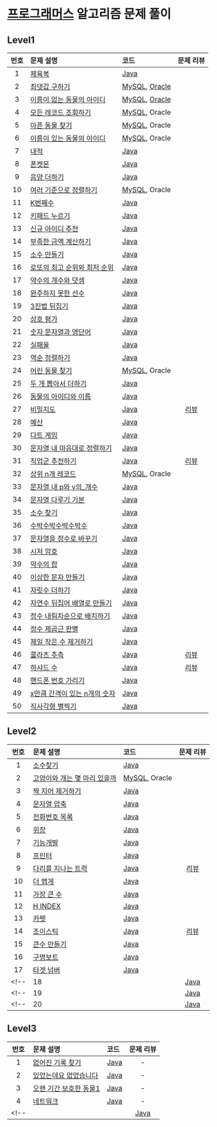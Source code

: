 # [프로그래머스](https://programmers.co.kr) 알고리즘 문제 풀이

## Level1
| 번호 | 문제 설명 | 코드 | 문제 리뷰 |
| :-: | :-- | :-- | :-: |
| 1 | [체육복](Level1/lv1_01_체육복/README.md) | [Java](Level1/lv1_01_체육복/Solution.java) |
| 2 | [최댓값 구하기](Level1/lv1_02_최댓값_구하기/README.md) | [MySQL](Level1/lv1_02_최댓값_구하기/Solution_mysql.sql), [Oracle](Level1/lv1_02_최댓값_구하기/Solution_oracle.sql)
| 3 | [이름이 없는 동물의 아이디](Level1/lv1_03_이름이_없는_동물의_아이디/README.md) | [MySQL](Level1/lv1_03_이름이_없는_동물의_아이디/Solution_mysql.sql), [Oracle](Level1/lv1_03_이름이_없는_동물의_아이디/Solution_oracle.sql) |
| 4 | [모든 레코드 조회하기](Level1/lv1_04_모든_레코드_조회하기/README.md) | [MySQL](Level1/lv1_04_모든_레코드_조회하기/Solution_mysql.sql), Oracle |
| 5 | [아픈 동물 찾기](Level1/lv1_05_아픈_동물_찾기/README.md) | [MySQL](Level1/lv1_05_아픈_동물_찾기/Solution_mysql.sql), Oracle |
| 6 | [이름이 있는 동물의 아이디](Level1/lv1_06_이름이_있는_동물의_아이디/README.md) | [MySQL](Level1/lv1_06_이름이_있는_동물의_아이디/Solution_mysql.sql), Oracle |
| 7 | [내적](Level1/lv1_07_내적/README.md) | [Java](Level1/lv1_07_내적/Solution.java) |
| 8 | [폰켓몬](Level1/lv1_08_폰켓몬/README.md) | [Java](Level1/lv1_08_폰켓몬/Solution.java) |
| 9 | [음양 더하기](Level1/lv1_09_음양_더하기/README.md) | [Java](Level1/lv1_09_음양_더하기/Solution.java) |
| 10 | [여러 기준으로 정렬하기](Level1/lv1_10_여러_기준으로_정렬하기/README.md) | [MySQL](Level1/lv1_10_여러_기준으로_정렬하기/Solution_mysql.sql), Oracle |
| 11 | [K번째수](Level1/lv1_11_K번째수/README.md) | [Java](Level1/lv1_11_K번째수/Solution.java) |
| 12 | [키패드 누르기](Level1/lv1_12_키패드_누르기/README.md) | [Java](Level1/lv1_12_키패드_누르기/Solution.java) |
| 13 | [신규 아이디 추천](Level1/lv1_13_신규_아이디_추천/README.md) | [Java](Level1/lv1_13_신규_아이디_추천/Solution.java) |
| 14 | [부족한 금액 계산하기](Level1/lv1_14_부족한_금액_계산하기/README.md) | [Java](Level1/lv1_14_부족한_금액_계산하기/Solution.java) |
| 15 | [소수 만들기](Level1/lv1_15_소수_만들기/README.md) | [Java](Level1/lv1_15_소수_만들기/Solution.java) |
| 16 | [로또의 최고 순위와 최저 순위](Level1/lv1_16_로또의_최고_순위와_최저_순위/README.md) | [Java](Level1/lv1_16_로또의_최고_순위와_최저_순위/Solution.java) |
| 17 | [약수의 개수와 덧셈](Level1/lv1_17_약수의_개수와_덧셈/README.md) | [Java](Level1/lv1_17_약수의_개수와_덧셈/Solution.java) |
| 18 | [완주하지 못한 선수](Level1/lv1_18_완주하지_못한_선수/README.md) | [Java](Level1/lv1_18_완주하지_못한_선수/Solution.java) |
| 19 | [3진법 뒤집기](Level1/lv1_19_3진법_뒤집기/README.md) | [Java](Level1/lv1_19_3진법_뒤집기/Solution.java) |
| 20 | [상호 평가](Level1/lv1_20_상호_평가/README.md) | [Java](Level1/lv1_20_상호_평가/Solution.java) |
| 21 | [숫자 문자열과 영단어](Level1/lv1_21_숫자_문자열과_영단어/README.md) | [Java](Level1/lv1_21_숫자_문자열과_영단어/Solution.java) |
| 22 | [실패율](Level1/lv1_22_실패율/README.md) | [Java](Level1/lv1_22_실패율/Solution.java) |
| 23 | [역순 정렬하기](Level1/lv1_23_역순_정렬하기/README.md) | [Java](Level1/lv1_23_역순_정렬하기/Solution.java) |
| 24 | [어린 동물 찾기](Level1/lv1_24_어린_동물_찾기/README.md) | [MySQL](Level1/lv1_24_어린_동물_찾기/Solution_mysql.sql), Oracle |
| 25 | [두 개 뽑아서 더하기](Level1/lv1_25_두_개_뽑아서_더하기/README.md) | [Java](Level1/lv1_25_두_개_뽑아서_더하기/Solution.java) |
| 26 | [동물의 아이디와 이름](Level1/lv1_26_동물의_아이디와_이름/README.md) | [Java](Level1/lv1_26_동물의_아이디와_이름/Solution.java) |
| 27 | [비밀지도](Level1/lv1_27_비밀지도/README.md) | [Java](Level1/lv1_27_비밀지도/Solution.java) | [리뷰](https://haservi.github.io/posts/algorithms/programmers/level1/01-algo-secret-map/) |
| 28 | [예산](Level1/lv1_28_예산/README.md) | [Java](Level1/lv1_28_예산/Solution.java) |
| 29 | [다트 게임](Level1/lv1_29_다트_게임/README.md) | [Java](Level1/lv1_29_다트_게임/Solution.java) |
| 30 | [문자열 내 마음대로 정렬하기](Level1/lv1_30_문자열_내_마음대로_정렬하기/README.md) | [Java](Level1/lv1_30_문자열_내_마음대로_정렬하기/Solution.java) |
| 31 | [직업군 추천하기](Level1/lv1_31_직업군_추천하기/README.md) | [Java](Level1/lv1_31_직업군_추천하기/Solution.java) | [리뷰](https://haservi.github.io/posts/algorithms/programmers/level1/02-algo-recommend-job/) |
| 32 | [상위 n개 레코드](Level1/lv1_32_상위_n개_레코드/README.md) | [MySQL](Level1/lv1_32_상위_n개_레코드/Solution_mysql.sql), Oracle |
| 33 | [문자열 내 p와 y의_개수](Level1/lv1_33_문자열_내_p와_y의_개수/README.md) | [Java](Level1/lv1_33_문자열_내_p와_y의_개수/Solution.java) |
| 34 | [문자열 다루기 기본](Level1/lv1_34_문자열_다루기_기본/README.md) | [Java](Level1/lv1_34_문자열_다루기_기본/Solution.java) |
| 35 | [소수 찾기](Level1/lv1_35_소수_찾기/README.md) | [Java](Level1/lv1_35_소수_찾기/Solution.java) |
| 36 | [수박수박수박수박수](Level1/lv1_36_수박수박수박수박수/README.md) | [Java](Level1/lv1_36_수박수박수박수박수/Solution.java) |
| 37 | [문자열을 정수로 바꾸기](Level1/lv1_37_문자열을_정수로_바꾸기/README.md) | [Java](Level1/lv1_37_문자열을_정수로_바꾸기/Solution.java) |
| 38 | [시저 암호](Level1/lv1_38_시저_암호/README.md) | [Java](Level1/lv1_38_시저_암호/Solution.java) |
| 39 | [약수의 합](Level1/lv1_39_약수의_합/README.md) | [Java](Level1/lv1_39_약수의_합/Solution.java) |
| 40 | [이상한 문자 만들기](Level1/lv1_40_이상한_문자_만들기/README.md) | [Java](Level1/lv1_40_이상한_문자_만들기/Solution.java) |
| 41 | [자릿수 더하기](Level1/lv1_41_자릿수_더하기/README.md) | [Java](Level1/lv1_41_자릿수_더하기/Solution.java) |
| 42 | [자연수 뒤집어 배열로 만들기](Level1/lv1_42_자연수_뒤집어_배열로_만들기/README.md) | [Java](Level1/lv1_42_자연수_뒤집어_배열로_만들기/Solution.java) |
| 43 | [정수 내림차순으로 배치하기](Level1/lv1_43_정수_내림차순으로_배치하기/README.md) | [Java](Level1/lv1_43_정수_내림차순으로_배치하기/Solution.java) |
| 44 | [정수 제곱근 판별](Level1/lv1_44_정수_제곱근_판별/README.md) | [Java](Level1/lv1_44_정수_제곱근_판별/Solution.java) |
| 45 | [제일 작은 수 제거하기](Level1/lv1_45_제일_작은_수_제거하기/README.md) | [Java](Level1/lv1_45_제일_작은_수_제거하기/Solution.java) |
| 46 | [콜라츠 추측](Level1/lv1_46_콜라츠_추측/README.md) | [Java](Level1/lv1_46_콜라츠_추측/Solution.java) | [리뷰](https://haservi.github.io/posts/algorithms/programmers/level1/03-algo-colatz-guess/) |
| 47 | [하샤드 수](Level1/lv1_48_핸드폰_번호_가리기/README.md) | [Java](Level1/lv1_47_하샤드_수/Solution.java) | [리뷰](https://haservi.github.io/posts/algorithms/programmers/level2/01-camouflage/) |
| 48 | [핸드폰 번호 가리기](Level1//README.md) | [Java](Level1/lv1_48_핸드폰_번호_가리기/Solution.java) |
| 49 | [x만큼 간격이 있는 n개의 숫자](Level1/lv1_49_x만큼_간격이_있는_n개의_숫자/README.md) | [Java](Level1/lv1_49_x만큼_간격이_있는_n개의_숫자/Solution.java) |
| 50 | [직사각형 별찍기](Level1/lv1_50_직사각형_별찍기/README.md) | [Java](Level1/lv1_50_직사각형_별찍기/Solution.java) |

## Level2
| 번호 | 문제 설명 | 코드 | 문제 리뷰 |
| :-: | :-- | :-- | :-: |
| 1 | [소수찾기](Level2/lv2_01_소수찾기/README.md) | [Java](Level2/lv2_01_소수찾기/Solution.java) |
| 2 | [고양이와 개는 몇 마리 있을까](Level2/lv2_02_고양이와_개는_몇_마리_있을까/README.md) | [MySQL](Level2/lv2_02_고양이와_개는_몇_마리_있을까/Solution_mysql.sql), Oracle |
| 3 | [짝 지어 제거하기](Level2/lv2_03_짝_지어_제거하기/README.md) | [Java](Level2/lv2_03_짝_지어_제거하기/Solution.java) |
| 4 | [문자열 압축](Level2/lv2_04_문자열_압축/README.md) | [Java](Level2/lv2_04_문자열_압축/Solution.java) |
| 5 | [전화번호 목록](Level2/lv2_05_전화번호_목록/README.md) | [Java](Level2/lv2_05_전화번호_목록/Solution.java) |
| 6 | [위장](Level2/lv2_06_위장/README.md) | [Java](Level2/lv2_06_위장/Solution.java) |
| 7 | [기능개발](Level2/lv2_07_기능개발/README.md) | [Java](Level2/lv2_07_기능개발/Solution.java) |
| 8 | [프린터](Level2/lv2_08_프린터/README.md) | [Java](Level2/lv2_08_프린터/Solution.java) |
| 9 | [다리를 지나는 트럭](Level2/lv2_09_다리를_지나는_트럭/README.md) | [Java](Level2/lv2_09_다리를_지나는_트럭/Solution.java) | [리뷰](https://haservi.github.io/posts/algorithms/programmers/level2/02-truck-crossing-the-bridge/) |
| 10 | [더 맵게](Level2/lv2_10_더_맵게/README.md) | [Java](Level2/lv2_10_더_맵게/Solution.java) |
| 11 | [가장 큰 수](Level2/lv2_11_가장_큰_수/README.md) | [Java](Level2/lv2_11_가장_큰_수/Solution.java) |
| 12 | [H INDEX](Level2/lv2_12_H_INDEX/README.md) | [Java](Level2/lv2_12_H_INDEX/Solution.java) |
| 13 | [카펫](Level2/lv2_13_카펫/README.md) | [Java](Level2/lv2_13_카펫/Solution.java) |
| 14 | [조이스틱](Level2/lv2_14_조이스틱/README.md) | [Java](Level2/lv2_14_조이스틱/Solution.java) | [리뷰](https://haservi.github.io/posts/algorithms/programmers/level2/03-joystick/) |
| 15 | [큰수 만들기](Level2/lv2_15_큰수_만들기/README.md) | [Java](Level2/lv2_15_큰수_만들기/Solution.java) |
| 16 | [구명보트](Level2/lv2_16_구명보트/README.md) | [Java](Level2/lv2_16_구명보트/Solution.java) |
| 17 | [타겟 넘버](Level2/lv2_17_타겟_넘버/README.md) | [Java](Level2/lv2_17_타겟_넘버/Solution.java) |
<!-- | 18 | [](Level2//README.md) | [Java](Level2//Solution.java) | -->
<!-- | 19 | [](Level2//README.md) | [Java](Level2//Solution.java) | -->
<!-- | 20 | [](Level2//README.md) | [Java](Level2//Solution.java) | -->

## Level3
| 번호 | 문제 설명 | 코드 | 문제 리뷰 |
| :-: | :-- | :-- | :-: |
| 1 | [없어진 기록 찾기](Level3/lv3_01_없어진_기록_찾기/README.md) | [Java](Level3/lv3_01_없어진_기록_찾기/Solution_mysql.sql) | - |
| 2 | [있었는데요 없었습니다](Level3/lv3_02_있었는데요_없었습니다/README.md) | [Java](Level3/lv3_02_있었는데요_없었습니다/Solution_mysql.sql) | - |
| 3 | [오랜 기간 보호한 동물1](Level3/lv3_03_오랜_기간_보호한_동물_1/README.md) | [Java](Level3/lv3_03_오랜_기간_보호한_동물_1/Solution_mysql.sql) | - |
| 4 | [네트워크](Level3/lv3_04_네트워크/README.md) | [Java](Level3/lv3_04_네트워크/Solution.java) | - |
<!-- |  | [](Level3//README.md) | [Java](Level3//Solution.java) | -->
